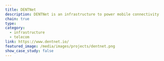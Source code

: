 ```yaml
---
title: DENTNet
description: DENTNet is an infrastructure to power mobile connectivity.
chain: true
type:
category:
  - infrastructure
  - telecom
link: https://www.dentnet.io/
featured_image: /media/images/projects/dentnet.png
show_case_study: false
---
```

